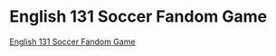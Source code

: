 # English 131 Soccer Fandom Game
[English 131 Soccer Fandom Game](https://gamebucket.io/game/a96e605e-2612-46f0-8439-c45fb4b3ff65)
